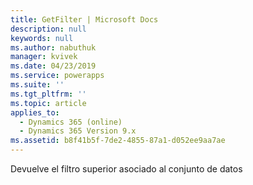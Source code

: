 ```yaml
---
title: GetFilter | Microsoft Docs
description: null
keywords: null
ms.author: nabuthuk
manager: kvivek
ms.date: 04/23/2019
ms.service: powerapps
ms.suite: ''
ms.tgt_pltfrm: ''
ms.topic: article
applies_to:
  - Dynamics 365 (online)
  - Dynamics 365 Version 9.x
ms.assetid: b8f41b5f-7de2-4855-87a1-d052ee9aa7ae
---
```


Devuelve el filtro superior asociado al conjunto de datos